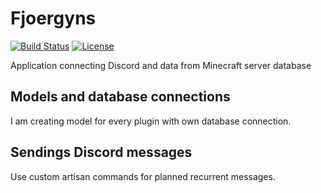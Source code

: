# Fjoergyns

[![Build Status](https://travis-ci.org/laravel/lumen-framework.svg)]()
[![License](https://poser.pugx.org/laravel/lumen-framework/license.svg)](https://packagist.org/packages/laravel/lumen-framework)

Application connecting Discord and data from Minecraft server database

## Models and database connections

I am creating model for every plugin with own database connection. 

## Sendings Discord messages

Use custom artisan commands for planned recurrent messages.
